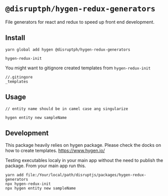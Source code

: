 # `@disruptph/hygen-redux-generators`


File generators for react and redux to speed up front end development.


## Install

```
yarn global add hygen @disruptph/hygen-redux-generators

hygen-redux-init
```

You might want to gitignore created templates from `hygen-redux-init`

```
//.gitingore
_templates
```

## Usage

```
// entity name should be in camel case ang singularize

hygen entity new sampleName
```



## Development
This package heavily relies on hygen package. Please check the docks on how to
create templates. https://www.hygen.io/

Testing executables localy in your main app without the need to publish the package.
From your main app run this.
```
yarn add file:/Your/local/path/disruptjs/packages/hygen-redux-generators
npx hygen-redux-init
npx hygen entity new sampleName
```

